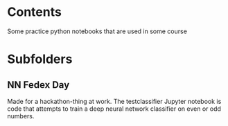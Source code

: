 # Contents
Some practice python notebooks that are used in some course
# Subfolders
## NN Fedex Day
Made for a hackathon-thing at work. The testclassifier Jupyter notebook is code that attempts to train a deep neural network classifier on even or odd numbers. 

